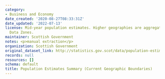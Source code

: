 ```yaml
---
category:
- Business and Economy
date_created: '2020-08-27T08:33:31Z'
date_updated: '2022-07-13'
license: Mid-year population estimates. Higher geographies are aggregated from 2011
  Data Zones.
maintainer: Scottish Government
notes: <p>manual extraction</p>
organization: Scottish Government
original_dataset_link: http://statistics.gov.scot/data/population-estimates-2011-datazone-linked-dataset
records: null
resources: []
schema: default
title: Population Estimates Summary (Current Geographic Boundaries)
---
```

